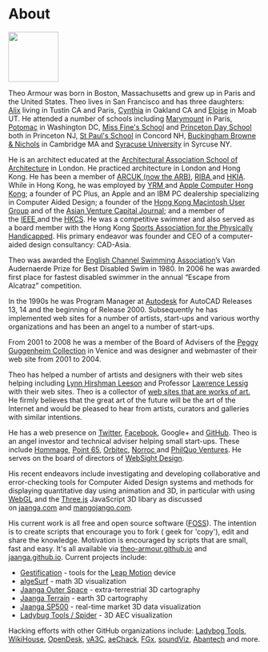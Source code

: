 
# About

<p><img src=https://theo-armour.github.io//data/theo-at-68.jpg width=100 ></p>

Theo Armour was born in Boston, Massachusetts and grew up in Paris and the United States. Theo lives in San Francisco and has three daughters: <a href="http://nimblescooters.com/about-us/" target="_blank">Alix</a>&nbsp;living in Tustin CA and Paris, <a href="https://bikeeastbay.org/staff" target="_blank">Cynthia</a> in Oakland CA and <a href="http://disasterbydrought2015.calpoly.edu/contact-us" target="_blank">Eloise</a>&nbsp;in Moab UT. He attended a number of schools including <a href="https://www.marymount.fr/" target="_blank">Marymount</a> in Paris, <a href="https://www.potomacschool.org/" target="_blank">Potomac</a> in Washington DC, <a href="https://en.wikipedia.org/wiki/Princeton_Day_School#History" target="_blank">Miss Fine's School</a> and <a href="http://www.pds.org/" target="_blank">Princeton Day School</a> both in Princeton NJ, <a href="http://sps.edu/" target="_blank">St Paul's School</a> in Concord NH, <a href="http://www.bbns.org/" target="_blank">Buckingham Browne &amp; Nichols</a> in Cambridge MA and <a href="http://www.syr.edu/" target="_blank">Syracuse University</a> in Syrcuse NY.<br />

He is an architect educated at the <a href="http://www.aaschool.ac.uk/" target="_blank" title="http://www.aaschool.ac.uk/">Architectural Association School of Architecture</a> in London. He practiced architecture in London and Hong Kong. He has been a member of <a href="http://www.arb.org.uk/" target="_blank">ARCUK (now the ARB)</a>, <a href="http://www.architecture.com/" target="_blank">RIBA </a>and <a href="http://www.hkia.net/en/Home/Index.htm" target="_blank">HKIA</a>. While in Hong Kong, he was employed by <a href="http://www.yrm.co.uk/" target="_blank">YRM </a>and <a href="http://www.apple.com/hk/" target="_blank">Apple Computer Hong Kong</a>;&nbsp;a founder of PC Plus, an Apple and an IBM PC dealership specializing in Computer Aided Design; a founder of the <a href="http://www.hkmug.org.hk/" target="_blank" title="http://www.hkmug.org.hk">Hong Kong Macintosh User Group</a> and of the <a href="http://www.asianfn.com/" target="_blank" title="http://www.asianfn.com/">Asian Venture Capital Journal</a>;&nbsp;and a member of the&nbsp;<a href="http://www.ieee.org/index.html" target="_blank">IEEE&nbsp;</a>and the&nbsp;<a href="http://www.hkcs.org.hk/en_hk/home/home.asp" target="_blank">HKCS</a>.&nbsp;He was a competitive swimmer and also served as a board member with the Hong Kong&nbsp;<a href="http://www.hksap.org/" target="_blank">Sports Association for the Physically Handicapped</a>. His primary endeavor was founder and CEO of a computer-aided design consultancy: CAD-Asia.<br />

Theo was awarded the <a href="http://www.channelswimmingassociation.com/Trophy%20Recipients/The%20Van%20Audernaerde%20Tankard.html" target="_blank">English Channel Swimming Association</a>&#8217;s Van Audernaerde Prize for Best Disabled Swim in 1980. In 2006 he was awarded first place for fastest disabled swimmer in the annual &#8220;Escape from Alcatraz&#8221; competition.<br />

In the 1990s he was Program Manager at&nbsp;<a href="http://autodesk.com/" target="_blank" title="autodesk">Autodesk</a>&nbsp;for AutoCAD Releases 13, 14 and the beginning of Release 2000. Subsequently he has implemented web sites for a number of artists, start-ups and various worthy organizations and has been an angel to a number of start-ups.

From 2001 to 2008 he was a member of the Board of Advisers of the <a href="http://guggenheim-venice.it/" target="_blank" title="http://guggenheim-venice.it">Peggy Guggenheim Collection</a> in Venice and was designer and webmaster of their web site from 2001 to 2004.<br />

Theo has helped a number of artists and designers with their web sites helping including <a href="http://lynnhershman.com/" target="_blank" title="http://lynnhershman.com">Lynn Hirshman Leeson</a> and Professor <a href="http://lessig.org/" target="_blank" title="Lessig.org">Lawrence Lessig</a> with their web sites. Theo is a collector of <a href="http://artofthenet.com/" target="_blank">web sites that are works of art.</a> He firmly believes that the great art of the future will be the art of the Internet and would be pleased to hear from artists, curators and galleries with similar intentions.

He has a web presence on <a href="http://twitter.com/ta" target="_blank">Twitter</a>, <a href="http://facebook.com/tarmour" target="_blank">Facebook</a>, Google+ and <a href="http://tarmour.github.com/" target="_blank">GitHub</a>. Theo is an angel investor and technical adviser helping small start-ups. These include <a href="http://hommage.com/" target="_blank">Hommage</a>, <a href="http://point65.com/" target="_blank">Point 65</a>, <a href="http://orbitec.com/" target="_blank">Orbitec</a>, <a href="http://www.norroc.com/" target="_blank">Norroc </a>and <a href="http://www.philquo.com/" target="_blank">PhilQuo Ventures</a>. He serves on the board of directors of <a href="https://www.websightdesign.com/">WebSight Design</a>.<br />

His recent endeavors include investigating and developing collaborative and error-checking tools for Computer Aided Design systems and methods for displaying quantitative day using animation and 3D, in particular with using <a href="http://en.wikipedia.org/wiki/WebGL" target="_blank">WebGL</a>&nbsp;and the <a href="https://github.com/mrdoob/three.js/" target="_blank">Three.js</a>&nbsp;JavaScript 3D libary as discussed on&nbsp;<a href="http://jaanga.com/" target="_blank">jaanga.com</a>&nbsp;and&nbsp;<a href="http://mangojango.com/">mangojango.com</a>.<br />

His current work is all free and open source software (<a href="https://en.wikipedia.org/wiki/Free_and_open-source_software">FOSS</a>). The intention is to create scripts that encourage you to fork ( geek for 'copy'), edit and share the knowledge. Motivation is encouraged by scripts that are small, fast and easy. It's all available via <a href="http://theo-armour.github.io/">theo-armour.github.io</a> and <a href="http://jaanga.github.io/">jaanga.github.io</a>. Current projects include:<br />
<ul>
<li><a href="http://jaanga.github.io/gestification-r2/">Gestification</a> - tools for the <a href="http://leapmotion.com/">Leap Motion</a> device</li>
<li><a href="http://jaanga.github.io/algesurf/">algeSurf</a> - math 3D visualization</li>
<li><a href="http://jaanga.github.io/outer-space/">Jaanga Outer Space</a> - extra-terrestrial 3D cartography</li>
<li><a href="http://jaanga.github.io/terrain-r2/terrain.html">Jaanga Terrain</a> - earth 3D cartography</li>
<li><a href="http://jaanga.github.io/sp500/index.html">Jaanga SP500</a> - real-time market 3D data visualization</li>
<li><a href="http://www.ladybug.tools/spider/index.html">Ladybug Tools / Spider</a> - 3D AEC visualization</li>
</ul>
Hacking efforts with other GitHub organizations include: <a href="http://ladybug.tools">Ladybog Tools</a>, <a href="http://wikihouse.github.io/viewer-experiments/">WikiHouse</a>, <a href="http://opendesk.github.io/design-playground/">OpenDesk</a>, <a href="http://va3c.github.io/">vA3C</a>, <a href="http://aechack.github.io/">aeChack</a>, <a href="http://fgx.github.io/">FGx</a>,&nbsp;<a href="http://soundviz.github.io/">soundViz</a>, <a href="http://abantech.net/home/r2/index.html">Abantech</a> and more.<br />

<br>

